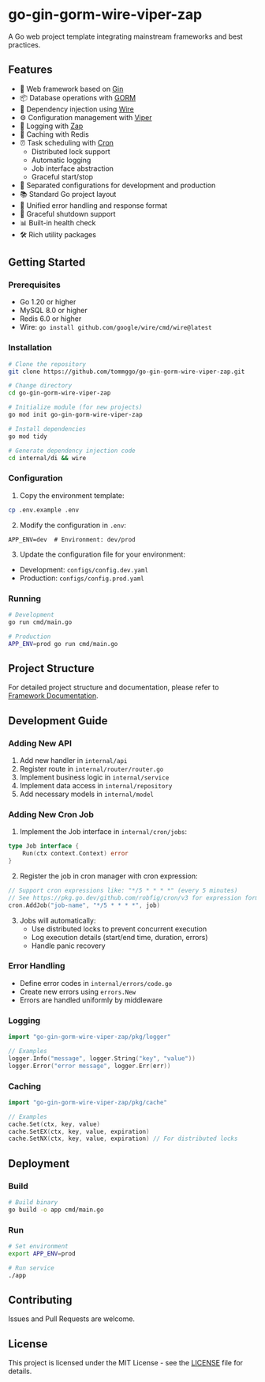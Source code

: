 # go-gin-gorm-wire-viper-zap

A Go web project template integrating mainstream frameworks and best practices.

## Features

- 🚀 Web framework based on [Gin](https://github.com/gin-gonic/gin)
- 📦 Database operations with [GORM](https://gorm.io/)
- 🔧 Dependency injection using [Wire](https://github.com/google/wire)
- ⚙️ Configuration management with [Viper](https://github.com/spf13/viper)
- 📝 Logging with [Zap](https://github.com/uber-go/zap)
- 💾 Caching with Redis
- ⏰ Task scheduling with [Cron](https://github.com/robfig/cron)
  - Distributed lock support
  - Automatic logging
  - Job interface abstraction
  - Graceful start/stop
- 🔐 Separated configurations for development and production
- 📚 Standard Go project layout
- 🎯 Unified error handling and response format
- 🔄 Graceful shutdown support
- 📊 Built-in health check
- 🛠️ Rich utility packages

## Getting Started

### Prerequisites

- Go 1.20 or higher
- MySQL 8.0 or higher
- Redis 6.0 or higher
- Wire: `go install github.com/google/wire/cmd/wire@latest`

### Installation

```bash
# Clone the repository
git clone https://github.com/tommggo/go-gin-gorm-wire-viper-zap.git

# Change directory
cd go-gin-gorm-wire-viper-zap

# Initialize module (for new projects)
go mod init go-gin-gorm-wire-viper-zap

# Install dependencies
go mod tidy

# Generate dependency injection code
cd internal/di && wire
```

### Configuration

1. Copy the environment template:
```bash
cp .env.example .env
```

2. Modify the configuration in `.env`:
```env
APP_ENV=dev  # Environment: dev/prod
```

3. Update the configuration file for your environment:
- Development: `configs/config.dev.yaml`
- Production: `configs/config.prod.yaml`

### Running

```bash
# Development
go run cmd/main.go

# Production
APP_ENV=prod go run cmd/main.go
```

## Project Structure

For detailed project structure and documentation, please refer to [Framework Documentation](docs/framework.md).

## Development Guide

### Adding New API

1. Add new handler in `internal/api`
2. Register route in `internal/router/router.go`
3. Implement business logic in `internal/service`
4. Implement data access in `internal/repository`
5. Add necessary models in `internal/model`

### Adding New Cron Job

1. Implement the Job interface in `internal/cron/jobs`:
```go
type Job interface {
    Run(ctx context.Context) error
}
```

2. Register the job in cron manager with cron expression:
```go
// Support cron expressions like: "*/5 * * * *" (every 5 minutes)
// See https://pkg.go.dev/github.com/robfig/cron/v3 for expression format
cron.AddJob("job-name", "*/5 * * * *", job)
```

3. Jobs will automatically:
   - Use distributed locks to prevent concurrent execution
   - Log execution details (start/end time, duration, errors)
   - Handle panic recovery

### Error Handling

- Define error codes in `internal/errors/code.go`
- Create new errors using `errors.New`
- Errors are handled uniformly by middleware

### Logging

```go
import "go-gin-gorm-wire-viper-zap/pkg/logger"

// Examples
logger.Info("message", logger.String("key", "value"))
logger.Error("error message", logger.Err(err))
```

### Caching

```go
import "go-gin-gorm-wire-viper-zap/pkg/cache"

// Examples
cache.Set(ctx, key, value)
cache.SetEX(ctx, key, value, expiration)
cache.SetNX(ctx, key, value, expiration) // For distributed locks
```

## Deployment

### Build

```bash
# Build binary
go build -o app cmd/main.go
```

### Run

```bash
# Set environment
export APP_ENV=prod

# Run service
./app
```

## Contributing

Issues and Pull Requests are welcome.

## License

This project is licensed under the MIT License - see the [LICENSE](LICENSE) file for details.

